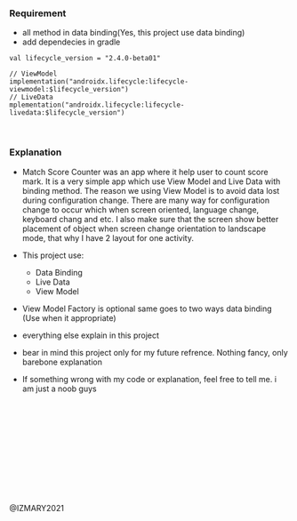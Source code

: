 ### Requirement
- all method in data binding(Yes, this project use data binding)
- add dependecies in gradle

```
val lifecycle_version = "2.4.0-beta01"

// ViewModel
implementation("androidx.lifecycle:lifecycle-viewmodel:$lifecycle_version")
// LiveData
mplementation("androidx.lifecycle:lifecycle-livedata:$lifecycle_version")
```

<br>

### Explanation
- Match Score Counter was an app where it help user to count score mark. It is a very simple app which use View Model and Live Data with binding method. The reason we using View Model is to avoid data lost during configuration change. There are many way for configuration change to occur which when screen oriented, language change, keyboard chang and etc. I also make sure that the screen show better placement of object when screen change orientation to landscape mode, that why I have 2 layout for one activity.
- This project use:
  - Data Binding
  - Live Data
  - View Model
  
- View Model Factory is optional same goes to two ways data binding (Use when it appropriate)
- everything else explain in this project
- bear in mind this project only for my future refrence. Nothing fancy, only barebone explanation
- If something wrong with my code or explanation, feel free to tell me. i am just a noob guys

<br>
<br>
<br>
<br>
<br>
<br>
<br>
<br>
<br>
<br>

@IZMARY2021

